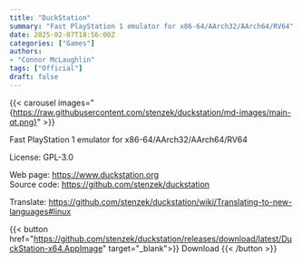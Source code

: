 ```yaml
---
title: "DuckStation"
summary: "Fast PlayStation 1 emulator for x86-64/AArch32/AArch64/RV64"
date: 2025-02-07T18:56:00Z
categories: ["Games"]
authors:
- "Connor McLaughlin"
tags: ["Official"]
draft: false
---
```


{{< carousel images="{https://raw.githubusercontent.com/stenzek/duckstation/md-images/main-qt.png}" >}}

Fast PlayStation 1 emulator for x86-64/AArch32/AArch64/RV64

License: GPL-3.0

Web page: <https://www.duckstation.org>  
Source code: <https://github.com/stenzek/duckstation>

Translate: <https://github.com/stenzek/duckstation/wiki/Translating-to-new-languages#linux>

{{< button href="https://github.com/stenzek/duckstation/releases/download/latest/DuckStation-x64.AppImage" target="_blank">}}
Download
{{< /button >}}